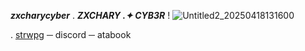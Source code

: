 
***zxcharycyber***
   .    ***ZXCHARY  .✦ CYB3R*** !
   ![Untitled2_20250418131600](https://github.com/user-attachments/assets/ebda229a-1612-40f2-a8f0-e4b23d8ecb9d)


.   [strwpg](https://abblesshop.straw.page) ─ discord ─ atabook
